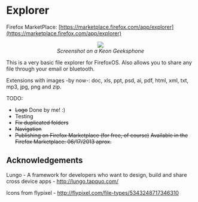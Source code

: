Explorer
========

Firefox MarketPlace: [https://marketplace.firefox.com/app/explorer](https://marketplace.firefox.com/app/explorer)

<p align="center">

<img src="https://github.com/elecay/explorer/blob/master/screenshots/2013-05-27-00-37-02.png?raw=true">
<br><em>Screenshot on a Keon Geeksphone</em>

</p>

This is a very basic file explorer for FirefoxOS. Also allows you to share any file through your email or bluetooth.

Extensions with images -by now-: doc, xls, ppt, psd, ai, pdf, html, xml, txt, mp3, jpg, png and zip.

TODO:

- ~~Logo~~ Done by me! :)
- Testing
- ~~Fix duplicated folders~~
- ~~Navigation~~
- ~~Publishing on Firefox Marketplace (for free, of course)~~
~~Available in the Firefox Marketplace: 06/17/2013 aprox.~~

Acknowledgements
----------------

Lungo - A framework for developers who want to design, build and share cross device apps - http://lungo.tapquo.com/

Icons from flypixel - http://flypixel.com/file-types/5343248717346310